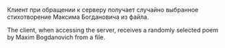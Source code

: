 Клиент при обращении к серверу получает случайно выбранное стихотворение Максима Богдановича из файла.

The client, when accessing the server, receives a randomly selected poem by Maxim Bogdanovich from a file.